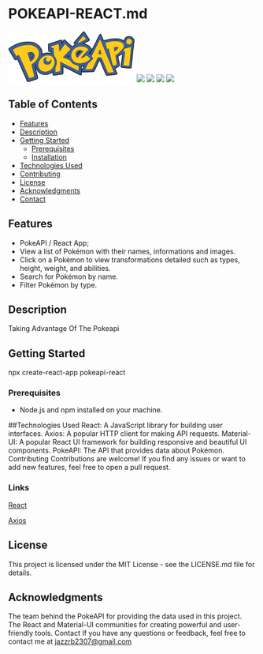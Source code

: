 # POKEAPI-REACT.md
![](https://raw.githubusercontent.com/PokeAPI/media/master/logo/pokeapi_256.png)
![](https://tusharf5.com/assets/header.bfa5b8b6.png)
![](https://img.shields.io/github/stars/pandao/editor.md.svg) ![](https://img.shields.io/github/forks/pandao/editor.md.svg) ![](https://img.shields.io/bower/v/editor.md.svg)

## Table of Contents
- [Features](#features)
- [Description](#description)
- [Getting Started](#getting-started)
  - [Prerequisites](#prerequisites)
  - [Installation](#installation)
- [Technologies Used](#technologies-used)
- [Contributing](#contributing)
- [License](#license)
- [Acknowledgments](#acknowledgments)
- [Contact](#contact)


## Features

- PokeAPI / React App;
- View a list of Pokémon with their names, informations and images.
- Click on a Pokémon to view transformations detailed such as types, height, weight, and abilities.
- Search for Pokémon by name.
- Filter Pokémon by type.

## Description

Taking Advantage Of The Pokeapi
## Getting Started
npx create-react-app pokeapi-react

### Prerequisites

- Node.js and npm installed on your machine.

##Technologies Used
React: A JavaScript library for building user interfaces.
Axios: A popular HTTP client for making API requests.
Material-UI: A popular React UI framework for building responsive and beautiful UI components.
PokeAPI: The API that provides data about Pokémon.
Contributing
Contributions are welcome! If you find any issues or want to add new features, feel free to open a pull request.

### Links

[React](https://es.react.dev/)

[Axios](https://axios-http.com/es/docs/example)


## License
This project is licensed under the MIT License - see the LICENSE.md file for details.

## Acknowledgments
The team behind the PokeAPI for providing the data used in this project.
The React and Material-UI communities for creating powerful and user-friendly tools.
Contact
If you have any questions or feedback, feel free to contact me at jazzrb2307@gmail.com
